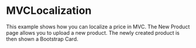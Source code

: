 # MVCLocalization
This example shows how you can localize a price in MVC. The New Product page allows you to upload a new product. The newly created product is then shown a Bootstrap Card.

